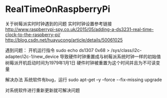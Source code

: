 # RealTimeOnRaspberryPi
关于树莓派实时时钟遇到的问题
实时时钟设置参考链接
http://www.raspberrypi-spy.co.uk/2015/05/adding-a-ds3231-real-time-clock-to-the-raspberry-pi/
http://blog.csdn.net/huayucong/article/details/50061025

遇到问题：
开机运行指令
sudo echo ds1307 0x68 > /sys/class/i2c-adapter/i2c-1/new_device
导致硬件时钟重置成与树莓派系统时钟一样的初始值
树莓派开机启动时间为1979年1月1日
硬件时钟被重置为这个时间并且为不可读变量

解决办法
系统软件有bug，运行
sudo apt-get –y –force --fix-missing  upgrade

对系统软件进行重新更新就可解决问题
